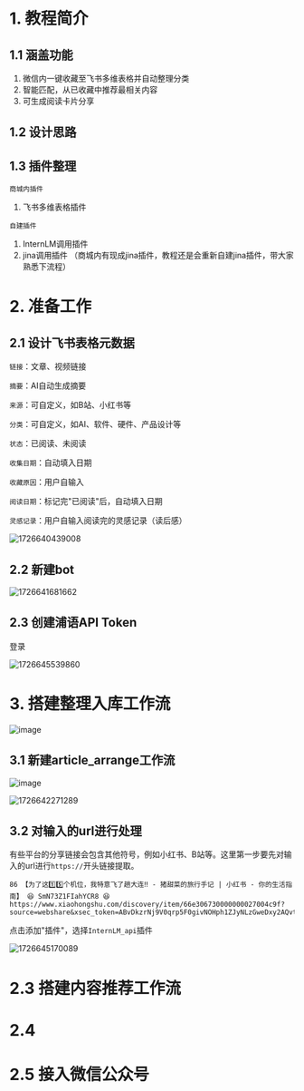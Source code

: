# 1. 教程简介

## 1.1 涵盖功能

1. 微信内一键收藏至飞书多维表格并自动整理分类
2. 智能匹配，从已收藏中推荐最相关内容
3. 可生成阅读卡片分享

## 1.2 设计思路

## 1.3 插件整理

```商城内插件```

1. 飞书多维表格插件
   
```自建插件```

1. InternLM调用插件
2. jina调用插件    （商城内有现成jina插件，教程还是会重新自建jina插件，带大家熟悉下流程）

# 2. 准备工作

## 2.1 设计飞书表格元数据

```链接```：文章、视频链接

```摘要```：AI自动生成摘要

```来源```：可自定义，如B站、小红书等

```分类```：可自定义，如AI、软件、硬件、产品设计等

```状态```：已阅读、未阅读

```收集日期```：自动填入日期

```收藏原因```：用户自输入

```阅读日期```：标记完"已阅读"后，自动填入日期

```灵感记录```：用户自输入阅读完的灵感记录（读后感）

![1726640439008](https://github.com/user-attachments/assets/8ab4f48f-d968-4714-b989-9aa4eef87261)


## 2.2 新建bot

![1726641681662](https://github.com/user-attachments/assets/7346093e-386d-42dc-9481-ee39386ddce3)


## 2.3 创建浦语API Token

登录

![1726645539860](https://github.com/user-attachments/assets/3abfa68c-1864-4b6d-856f-e9c0237f5e22)


# 3. 搭建整理入库工作流

![image](https://github.com/user-attachments/assets/25bd9f09-b49c-4423-9bac-9c0217f332fe)


## 3.1 新建article_arrange工作流

![image](https://github.com/user-attachments/assets/a516bafd-d3c9-4c2b-be63-6bf54a5f3fff)

![1726642271289](https://github.com/user-attachments/assets/33307810-4794-4c2d-a023-8e43d3ac23ea)

## 3.2 对输入的url进行处理

有些平台的分享链接会包含其他符号，例如小红书、B站等。这里第一步要先对输入的url进行```https://```开头链接提取。

```
86 【为了这1️⃣5️⃣个机位，我特意飞了趟大连‼️ - 猪甜菜的旅行手记 | 小红书 - 你的生活指南】 😆 SmN73Z1FIahYCR8 😆 https://www.xiaohongshu.com/discovery/item/66e306730000000027004c9f?source=webshare&xsec_token=ABvDkzrNj9V0qrp5F0givNOHph1ZJyNLzGweDxy2AQvt4=&xsec_source=pc_share
```

点击添加"插件"，选择```InternLM_api```插件

![1726645170089](https://github.com/user-attachments/assets/618625f7-720c-45a7-80d7-0dc0a96b2b60)


# 2.3 搭建内容推荐工作流

# 2.4 

# 2.5 接入微信公众号
